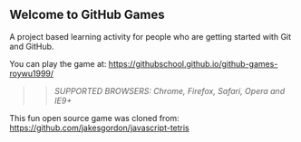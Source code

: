 ## Welcome to GitHub Games

A project based learning activity for people who are getting started with Git and GitHub.

You can play the game at: https://githubschool.github.io/github-games-roywu1999/

>> _*SUPPORTED BROWSERS*: Chrome, Firefox, Safari, Opera and IE9+_

This fun open source game was cloned from: https://github.com/jakesgordon/javascript-tetris
